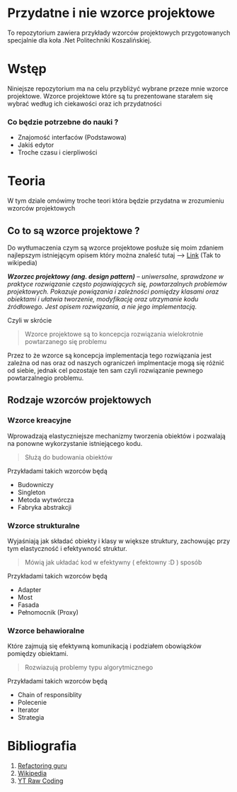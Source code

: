 # **Przydatne i nie wzorce projektowe**
To repozytorium zawiera przykłady wzorców projektowych przygotowanych specjalnie dla koła .Net Politechniki Koszalińskiej.  
# Wstęp
Niniejsze repozytorium ma na celu przybliżyć wybrane przeze mnie wzorce projektowe.
Wzorce projektowe które są tu prezentowane starałem się wybrać według ich ciekawości oraz ich przydatności
### Co będzie potrzebne do nauki ?
- Znajomość interfaców (Podstawowa)
- Jakiś edytor
- Troche czasu i cierpliwości

# Teoria
W tym dziale omówimy troche teori która będzie przydatna w zrozumieniu wzorców projektowych
## Co to są wzorce projektowe ?

Do wytłumaczenia czym są wzorce projektowe posłuże się moim zdaniem najlepszym istniejącym opisem który można znaleść tutaj --> [Link](https://pl.wikipedia.org/wiki/Wzorzec_projektowy_(informatyka)) (Tak to wikipedia)

***Wzorzec projektowy (ang. design pattern)** – uniwersalne, sprawdzone w praktyce rozwiązanie często pojawiających się, powtarzalnych problemów projektowych. Pokazuje powiązania i zależności pomiędzy klasami oraz obiektami i ułatwia tworzenie, modyfikację oraz utrzymanie kodu źródłowego. Jest opisem rozwiązania, a nie jego implementacją.*


Czyli w skrócie
> Wzorce projektowe są to koncepcja rozwiązania wielokrotnie powtarzanego się problemu

Przez to że wzorce są koncepcja implementacja tego rozwiązania jest zależna od nas oraz od naszych ograniczeń implmentacje mogą się różnić od siebie, jednak cel pozostaje ten sam czyli rozwiązanie pewnego powtarzalnegio problemu.

## Rodzaje wzorców projektowych

### **Wzorce kreacyjne** 
Wprowadzają elastyczniejsze mechanizmy tworzenia obiektów i pozwalają na ponowne wykorzystanie istniejącego kodu.

> Służą do budowania obiektów

Przykładami takich wzorców będą
- Budowniczy
- Singleton
- Metoda wytwórcza
- Fabryka abstrakcji

### **Wzorce strukturalne** 
Wyjaśniają jak składać obiekty i klasy w większe struktury, zachowując przy tym elastyczność i efektywność struktur.

> Mówią jak układać kod w efektywny ( efektowny :D ) sposób

Przykładami takich wzorców będą
- Adapter
- Most
- Fasada
- Pełnomocnik (Proxy)

### **Wzorce behawioralne** 
Które zajmują się efektywną komunikacją i podziałem obowiązków pomiędzy obiektami.

> Rozwiazują problemy typu algorytmicznego

Przykładami takich wzorców będą
- Chain of responsiblity
- Polecenie
- Iterator
- Strategia

# Bibliografia
1. [Refactoring guru](https://refactoring.guru/pl/design-patterns)
2. [Wikipedia](https://pl.wikipedia.org/wiki/Wzorzec_projektowy_(informatyka))
3. [YT Raw Coding](https://www.youtube.com/c/RawCoding)
